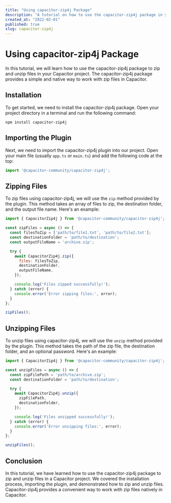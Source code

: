 ```yaml
---
title: "Using capacitor-zip4j Package"
description: "A tutorial on how to use the capacitor-zip4j package in your Capacitor project."
created_at: "2022-02-01"
published: true
slug: capacitor-zip4j
---
```


# Using capacitor-zip4j Package

In this tutorial, we will learn how to use the capacitor-zip4j package to zip and unzip files in your Capacitor project. The capacitor-zip4j package provides a simple and native way to work with zip files in Capacitor.

## Installation

To get started, we need to install the capacitor-zip4j package. Open your project directory in a terminal and run the following command:

```
npm install capacitor-zip4j
```

## Importing the Plugin

Next, we need to import the capacitor-zip4j plugin into our project. Open your main file (usually `app.ts` or `main.ts`) and add the following code at the top:

```javascript
import '@capacitor-community/capacitor-zip4j';
```

## Zipping Files

To zip files using capacitor-zip4j, we will use the `zip` method provided by the plugin. This method takes an array of files to zip, the destination folder, and the output file name. Here's an example:

```javascript
import { CapacitorZip4j } from '@capacitor-community/capacitor-zip4j';

const zipFiles = async () => {
  const filesToZip = ['path/to/file1.txt', 'path/to/file2.txt'];
  const destinationFolder = 'path/to/destination';
  const outputFileName = 'archive.zip';

  try {
    await CapacitorZip4j.zip({
      files: filesToZip,
      destinationFolder,
      outputFileName,
    });

    console.log('Files zipped successfully!');
  } catch (error) {
    console.error('Error zipping files:', error);
  }
};

zipFiles();
```

## Unzipping Files

To unzip files using capacitor-zip4j, we will use the `unzip` method provided by the plugin. This method takes the path of the zip file, the destination folder, and an optional password. Here's an example:

```javascript
import { CapacitorZip4j } from '@capacitor-community/capacitor-zip4j';

const unzipFiles = async () => {
  const zipFilePath = 'path/to/archive.zip';
  const destinationFolder = 'path/to/destination';

  try {
    await CapacitorZip4j.unzip({
      zipFilePath,
      destinationFolder,
    });

    console.log('Files unzipped successfully!');
  } catch (error) {
    console.error('Error unzipping files:', error);
  }
};

unzipFiles();
```

## Conclusion

In this tutorial, we have learned how to use the capacitor-zip4j package to zip and unzip files in a Capacitor project. We covered the installation process, importing the plugin, and demonstrated how to zip and unzip files. Capacitor-zip4j provides a convenient way to work with zip files natively in Capacitor.

